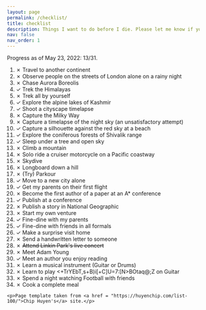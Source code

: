 ```yaml
---
layout: page
permalink: /checklist/
title: checklist
description: Things I want to do before I die. Please let me know if you have any recommendation.
nav: false
nav_order: 1
---
```


<div class="post-content">
    <p> Progress as of May 23, 2022: 13/31.</p>
    <ol>
        <li>✗ Travel to another continent </li>
        <li>✗ Observe people on the streets of London alone on a rainy night </li>
        <li>✗ Chase Aurora Boreolis </li>
        <li>✓ Trek the Himalayas </li>
        <li>✗ Trek all by yourself </li>
        <li>✓ Explore the alpine lakes of Kashmir </li>
        <li>✓ Shoot a cityscape timelapse </li>
        <li>✗ Capture the Milky Way </li>
        <li>✗ Capture a timelapse of the night sky (an unsatisfactory attempt)</li>
        <li>✓ Capture a silhouette against the red sky at a beach</li>
        <li>✓ Explore the coniferous forests of Shivalik range </li>
        <li>✓ Sleep under a tree and open sky </li>
        <li>✗ Climb a mountain </li>
        <li>✗ Solo ride a cruiser motorcycle on a Pacific coastway </li>
        <li>✗ Skydive </li>
        <li>✗ Longboard down a hill </li>
        <li>✗ (Try) Parkour </li>
        <li>✓ Move to a new city alone </li>
        <li>✓ Get my parents on their first flight </li>
        <li>✗ Become the first author of a paper at an A* conference </li>
        <li>✓ Publish at a conference </li>
        <li>✗ Publish a story in National Geographic </li>
        <li>✗ Start my own venture </li>
        <li>✓ Fine-dine with my parents </li>
        <li>✓ Fine-dine with friends in all formals </li>
        <li>✓ Make a surprise visit home </li>
        <li>✗ Send a handwritten letter to someone</li>
        <li>✗ <s>Attend Linkin Park's live concert</s></li>
        <li>✗ Meet Adam Young</li>
        <li>✓ Meet an author you enjoy reading</li>
        <li>✗ Learn a musical instrument (Guitar or Drums)</li>
        <li>✗ Learn to play <+TrYEbT,s+B)i[+C]U=7:[N>BOtaq@;Z on Guitar</li>
        <li>✗ Spend a night watching Football with friends</li>
        <li>✗ Cook a complete meal</li>
    </ol>

    <p>Page template taken from <a href = "https://huyenchip.com/list-100/">Chip Huyen's</a> site.</p>
</div>
